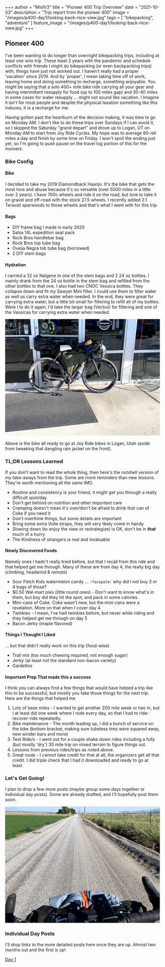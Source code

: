 +++
author = "Misfir3"
title = "Pioneer 400 Trip Overview"
date = "2021-10-03"
description = "Trip report from the pioneer 400"
image = "/images/p400-day1/looking-back-nice-view.jpg"
tags = [
    "bikepacking",
	"adventure"
]
feature_image = "/images/p400-day1/looking-back-nice-view.jpg"
+++

## Pioneer 400

I've been wanting to do longer than overnight bikepacking trips, including at least one solo trip. These least 2 years with the pandemic and schedule conflicts with friends I might do bikepacking (or even backpacking trips) with, things have just not worked out. I haven't really had a proper 'vacation' since 2019. And by 'proper', I mean taking time off of work, leaving home and doing something to recharge, something enjoyable. You might be saying that a solo 400+ mile bike ride carrying all your gear and having intermittent resupply for food (up to 100 miles gap) and 30-40 miles in some cases for water resupply ... might not sound like vacation. I Imagine it isn't for most people and despite the physical taxation something like this induces, it is a recharge for me.

Having gotten past the heartburn of the decision making, it was time to go on Monday AM. I don't like to do these trips over Sundays if I can avoid it, so I skipped the Saturday "grand depart" and drove up to Logan, UT on Monday AM to start from Joy Ride Cycles. My hope was to average 80-ish miles a day and finish by some time on Friday. I won't spoil the ending just yet, so I'm going to push pause on the travel log portion of this for the moment.

### Bike Config

#### Bike

I decided to take my 2019 Diamondback Haanjo. It's the bike that gets the most love and abuse because it's so versatile (over 5000 miles in a little over 2 years). I have 700c wheels and ride it on the road, but love to take it on gravel and off-road with the stock 27.5 wheels. I recently added 2.1 Teravail sparwoods to those wheels and that's what I went with for this trip. 

#### Bags

- DIY frame bag I made in early 2020
- Salsa 14L expedition seat pack
- Rock Bros handlebar bag
- Rock Bros top tube bag
- Oveija Negra tob tube bag (borrowed)
- 2 DIY stem bags

#### Hydration

I carried a 32 oz Nalgene in one of the stem bags and 2 24 oz bottles. I mainly drank from the 24 oz bottle in the stem bag and refilled from the other bottles to that one. I also had two CNOC Vessica bottles. They collapse down and fit my Sawyer Mini filter. I could use them to filter water as well as carry extra water when needed. In the end, they were great for carrying extra water, but a little bit small for filtering to refill all of my bottles. Were I to do it again, I'd take the larger bag (Vectos) for filtering and one of the Vessicas for carrying extra water when needed.

![Bike all ready to go at Joy Ride](/images/p400-day1/joy-ride-departure.jpg)

Above is the bike all ready to go at Joy Ride bikes in Logan, Utah (aside from tweaking that dangling rain jacket on the front).

### TL;DR Lessons Learned

If you don't want to read the whole thing, then here's the nutshell version of my take-aways from the trip. Some are more reminders than new lessons. They're worth mentioning all the same IMO.

- Routine and consistency is your friend, it might get you through a really difficult spot/day
- Don't get behind on nutrition and other important care
- Cramping doesn't mean it's over/don't be afraid to drink that can of Coke if you need it
- Don't overthink things, but some details are important
- Bring some extra Voile straps, they will very likely come in handy
- Slowing down (to enjoy the view or restrategize) is OK, don't be in **that** much of a hurry
- The Kindness of strangers is real and invaluable

#### Newly Discovered Foods

Namely ones I hadn't really tried before, but that I recall from this ride and that helped get me through. Many of these are from day 4, the really big day (climbing, headwind & remote)

- Sour Patch Kids watermelon candy ... `:facepalm:` why did I not buy 3 or 4 bags of those?
- $0.50 Wal-mart pies (little round ones) - Don't want to know what's in them, but boy did they hit the spot, and pack in some calories.
- Mini-cans of Coke. Coke wasn't new, but the mini-cans were a revelation. More on that when I cover day 4
- Twinkies - I mean, I've had twinkies before, but never while riding and they helped get me through on day 5
- Bacon Jerky (maple flavored)

#### Things I Thought I Liked

... but that didn't really work on this trip (food-wise)

- Trail mix (too much chewing required, not enough sugar)
- Jerky (at least not the standard non-bacon variety)
- Gardettos

#### Important Prep That made this a success

I think you can always find a few things that would have helped a trip like this to be successful, but mostly you take those things for the next trip.  Here are the things that helped me

1. Lots of base miles - I wanted to get another 200 mile week or two in, but I at least did one week where I rode every day, so that I had to ride-recover-ride repeatedly.
2. Bike maintenance - The month leading up, I did a bunch of service on the bike (bottom bracket, making sure tubeless tires were squared away, new winder bars and more)
3. Test Ride/s - I went out for a couple shake down rides including a fully (but mostly 'dry') 30 mile trip on mixed terrain to figure things out.
4. Lessons from previous rides/trips as noted above.
5. Great route - I cannot take credit for that at all, the organizers get all that credit. I did triple check that I had it downloaded and ready to go at least.

### Let's Get Going!

I plan to drop a few more posts (maybe group some days together or individual day posts). Some are already drafted, and I'll hopefully post them soon.

![Let's get going!](/images/p400-day1/road-ahead-1.jpg)

### Individual Day Posts

I'll drop links to the more detailed posts here once they are up. Almost two months out and the first is up!

[Day 1](/post/p400-day1)
